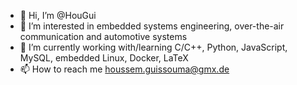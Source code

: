 - 👋 Hi, I’m @HouGui
- 👀 I’m interested in embedded systems engineering, over-the-air communication and automotive systems
- 🌱 I’m currently working with/learning C/C++, Python, JavaScript, MySQL, embedded Linux, Docker, LaTeX
- 📫 How to reach me houssem.guissouma@gmx.de

<!---
HouGui/HouGui is a ✨ special ✨ repository because its `README.md` (this file) appears on your GitHub profile.
You can click the Preview link to take a look at your changes.
--->
